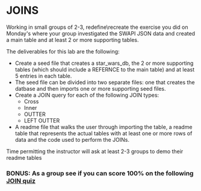 # JOINS

Working in small groups of 2-3, redefine\recreate the exercise you did on  Monday's where your group investigated the SWAPI JSON data and created a main table and at least 2 or more supporting tables.  

The deliverables for this lab are the following:

- Create a seed file that creates a star_wars_db, the 2 or more supporting tables (which should include a REFERNCE to the main table) and at least 5 entries in each table.
- The seed file can be divided into two separate files: one that creates the datbase and then imports one or more supporting seed files. 
- Create a JOIN query for each of the following JOIN types:
    + Cross
    + Inner
    + OUTTER
    + LEFT OUTTER
- A readme file that walks the user through importing the table, a readme table that represents the actual tables with at least one or more rows of data and the code used to perform the JOINs. 

Time permitting the instructor will ask at least 2-3 groups to demo their readme tables 

### BONUS: As a group see if you can score 100% on the following [JOIN quiz](http://sqlzoo.net/wiki/JOIN_Quiz)

